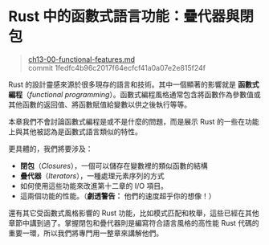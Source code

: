 # Rust 中的函數式語言功能：疊代器與閉包

> [ch13-00-functional-features.md](https://github.com/rust-lang/book/blob/master/src/ch13-00-functional-features.md)
> <br>
> commit 1fedfc4b96c2017f64ecfcf41a0a07e2e815f24f

Rust 的設計靈感來源於很多現存的語言和技術。其中一個顯著的影響就是 **函數式編程**（*functional programming*）。函數式編程風格通常包含將函數作為參數值或其他函數的返回值、將函數賦值給變數以供之後執行等等。

本章我們不會討論函數式編程是或不是什麼的問題，而是展示 Rust 的一些在功能上與其他被認為是函數式語言類似的特性。

更具體的，我們將要涉及：

* **閉包**（*Closures*），一個可以儲存在變數裡的類似函數的結構
* **疊代器**（*Iterators*），一種處理元素序列的方式
* 如何使用這些功能來改進第十二章的 I/O 項目。
* 這兩個功能的性能。（**劇透警告：** 他們的速度超乎你的想像！）

還有其它受函數式風格影響的 Rust 功能，比如模式匹配和枚舉，這些已經在其他章節中講到過了。掌握閉包和疊代器則是編寫符合語言風格的高性能 Rust 代碼的重要一環，所以我們將專門用一整章來講解他們。
